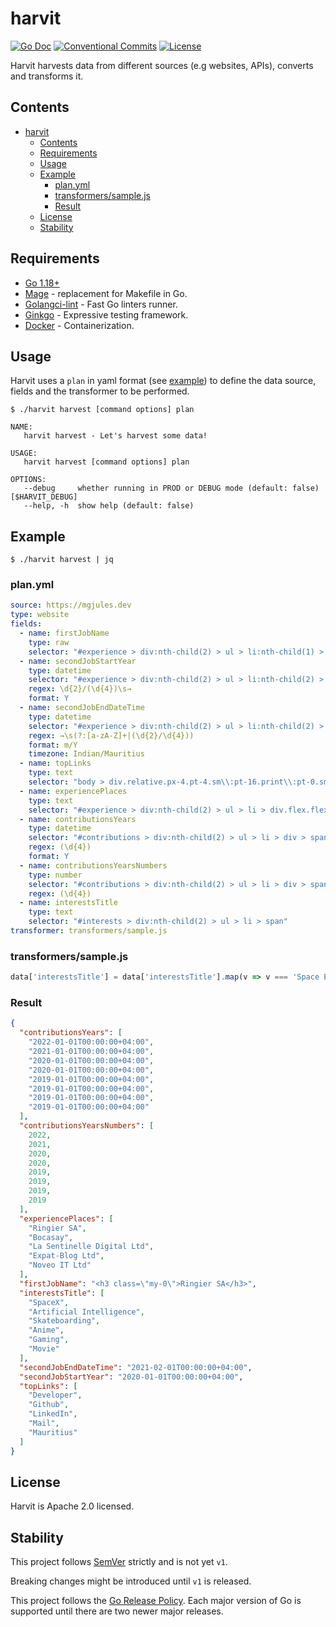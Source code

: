 # harvit

[![Go Doc](https://img.shields.io/badge/godoc-reference-blue.svg?style=for-the-badge)](https://godoc.org/github.com/mgjules/harvit)
[![Conventional Commits](https://img.shields.io/badge/Conventional%20Commits-1.0.0-yellow.svg?style=for-the-badge)](https://conventionalcommits.org)
[![License](https://img.shields.io/badge/License-Apache%202.0-blue.svg?style=for-the-badge)](LICENSE)

Harvit harvests data from different sources (e.g websites, APIs), converts and transforms it.


## Contents

- [harvit](#harvit)
  - [Contents](#contents)
  - [Requirements](#requirements)
  - [Usage](#usage)
  - [Example](#example)
    - [plan.yml](#planyml)
    - [transformers/sample.js](#transformerssamplejs)
    - [Result](#result)
  - [License](#license)
  - [Stability](#stability)


## Requirements

- [Go 1.18+](https://golang.org/doc/install)
- [Mage](https://github.com/magefile/mage) - replacement for Makefile in Go.
- [Golangci-lint](https://github.com/golangci/golangci-lint) - Fast Go linters runner.
- [Ginkgo](https://github.com/onsi/ginkgo) - Expressive testing framework.
- [Docker](https://www.docker.com) - Containerization.

## Usage

Harvit uses a `plan` in yaml format (see [example](#planyml)) to define the data source, fields and the transformer to be performed.

```shell
$ ./harvit harvest [command options] plan
```

```
NAME:
   harvit harvest - Let's harvest some data!

USAGE:
   harvit harvest [command options] plan

OPTIONS:
   --debug     whether running in PROD or DEBUG mode (default: false) [$HARVIT_DEBUG]
   --help, -h  show help (default: false)
```

## Example

```shell
$ ./harvit harvest | jq
```

### plan.yml

```yaml
source: https://mgjules.dev
type: website
fields:
  - name: firstJobName
    type: raw
    selector: "#experience > div:nth-child(2) > ul > li:nth-child(1) > div.flex.flex-wrap.items-center.justify-between > h3"
  - name: secondJobStartYear
    type: datetime
    selector: "#experience > div:nth-child(2) > ul > li:nth-child(2) > div.flex.flex-wrap.items-center.justify-between > span"
    regex: \d{2}/(\d{4})\s→
    format: Y
  - name: secondJobEndDateTime
    type: datetime
    selector: "#experience > div:nth-child(2) > ul > li:nth-child(2) > div.flex.flex-wrap.items-center.justify-between > span"
    regex: →\s(?:[a-zA-Z]+|(\d{2}/\d{4}))
    format: m/Y
    timezone: Indian/Mauritius
  - name: topLinks
    type: text
    selector: "body > div.relative.px-4.pt-4.sm\\:pt-16.print\\:pt-0.sm\\:px-6.lg\\:px-8 > div.max-w-4xl.mx-auto.text-lg > div:nth-child(2) > div.flex.flex-wrap.items-center.justify-center.gap-x-4.gap-y-2.print\\:hidden > a > div > span"
  - name: experiencePlaces
    type: text
    selector: "#experience > div:nth-child(2) > ul > li > div.flex.flex-wrap.items-center.justify-between > h3"
  - name: contributionsYears
    type: datetime
    selector: "#contributions > div:nth-child(2) > ul > li > div > span"
    regex: (\d{4})
    format: Y
  - name: contributionsYearsNumbers
    type: number
    selector: "#contributions > div:nth-child(2) > ul > li > div > span"
    regex: (\d{4})
  - name: interestsTitle
    type: text
    selector: "#interests > div:nth-child(2) > ul > li > span"
transformer: transformers/sample.js
```

### transformers/sample.js

```js
data['interestsTitle'] = data['interestsTitle'].map(v => v === 'Space Exploration' ? 'SpaceX' : v);
```

### Result

```json
{
  "contributionsYears": [
    "2022-01-01T00:00:00+04:00",
    "2021-01-01T00:00:00+04:00",
    "2020-01-01T00:00:00+04:00",
    "2020-01-01T00:00:00+04:00",
    "2019-01-01T00:00:00+04:00",
    "2019-01-01T00:00:00+04:00",
    "2019-01-01T00:00:00+04:00",
    "2019-01-01T00:00:00+04:00"
  ],
  "contributionsYearsNumbers": [
    2022,
    2021,
    2020,
    2020,
    2019,
    2019,
    2019,
    2019
  ],
  "experiencePlaces": [
    "Ringier SA",
    "Bocasay",
    "La Sentinelle Digital Ltd",
    "Expat-Blog Ltd",
    "Noveo IT Ltd"
  ],
  "firstJobName": "<h3 class=\"my-0\">Ringier SA</h3>",
  "interestsTitle": [
    "SpaceX",
    "Artificial Intelligence",
    "Skateboarding",
    "Anime",
    "Gaming",
    "Movie"
  ],
  "secondJobEndDateTime": "2021-02-01T00:00:00+04:00",
  "secondJobStartYear": "2020-01-01T00:00:00+04:00",
  "topLinks": [
    "Developer",
    "Github",
    "LinkedIn",
    "Mail",
    "Mauritius"
  ]
}
```


## License

Harvit is Apache 2.0 licensed.


## Stability

This project follows [SemVer](http://semver.org/) strictly and is not yet `v1`.

Breaking changes might be introduced until `v1` is released.

This project follows the [Go Release Policy](https://golang.org/doc/devel/release.html#policy). Each major version of Go is supported until there are two newer major releases.
